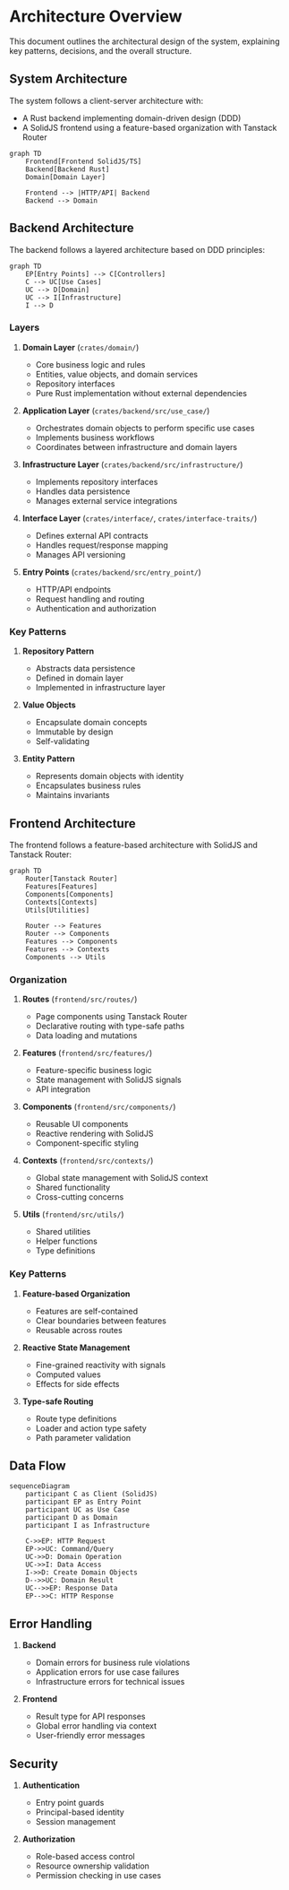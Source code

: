 # Architecture Overview

This document outlines the architectural design of the system, explaining key patterns, decisions, and the overall structure.

## System Architecture

The system follows a client-server architecture with:

- A Rust backend implementing domain-driven design (DDD)
- A SolidJS frontend using a feature-based organization with Tanstack Router

```mermaid
graph TD
    Frontend[Frontend SolidJS/TS]
    Backend[Backend Rust]
    Domain[Domain Layer]

    Frontend --> |HTTP/API| Backend
    Backend --> Domain
```

## Backend Architecture

The backend follows a layered architecture based on DDD principles:

```mermaid
graph TD
    EP[Entry Points] --> C[Controllers]
    C --> UC[Use Cases]
    UC --> D[Domain]
    UC --> I[Infrastructure]
    I --> D
```

### Layers

1. **Domain Layer** (`crates/domain/`)

   - Core business logic and rules
   - Entities, value objects, and domain services
   - Repository interfaces
   - Pure Rust implementation without external dependencies

2. **Application Layer** (`crates/backend/src/use_case/`)

   - Orchestrates domain objects to perform specific use cases
   - Implements business workflows
   - Coordinates between infrastructure and domain layers

3. **Infrastructure Layer** (`crates/backend/src/infrastructure/`)

   - Implements repository interfaces
   - Handles data persistence
   - Manages external service integrations

4. **Interface Layer** (`crates/interface/`, `crates/interface-traits/`)

   - Defines external API contracts
   - Handles request/response mapping
   - Manages API versioning

5. **Entry Points** (`crates/backend/src/entry_point/`)
   - HTTP/API endpoints
   - Request handling and routing
   - Authentication and authorization

### Key Patterns

1. **Repository Pattern**

   - Abstracts data persistence
   - Defined in domain layer
   - Implemented in infrastructure layer

2. **Value Objects**

   - Encapsulate domain concepts
   - Immutable by design
   - Self-validating

3. **Entity Pattern**
   - Represents domain objects with identity
   - Encapsulates business rules
   - Maintains invariants

## Frontend Architecture

The frontend follows a feature-based architecture with SolidJS and Tanstack Router:

```mermaid
graph TD
    Router[Tanstack Router]
    Features[Features]
    Components[Components]
    Contexts[Contexts]
    Utils[Utilities]

    Router --> Features
    Router --> Components
    Features --> Components
    Features --> Contexts
    Components --> Utils
```

### Organization

1. **Routes** (`frontend/src/routes/`)

   - Page components using Tanstack Router
   - Declarative routing with type-safe paths
   - Data loading and mutations

2. **Features** (`frontend/src/features/`)

   - Feature-specific business logic
   - State management with SolidJS signals
   - API integration

3. **Components** (`frontend/src/components/`)

   - Reusable UI components
   - Reactive rendering with SolidJS
   - Component-specific styling

4. **Contexts** (`frontend/src/contexts/`)

   - Global state management with SolidJS context
   - Shared functionality
   - Cross-cutting concerns

5. **Utils** (`frontend/src/utils/`)
   - Shared utilities
   - Helper functions
   - Type definitions

### Key Patterns

1. **Feature-based Organization**

   - Features are self-contained
   - Clear boundaries between features
   - Reusable across routes

2. **Reactive State Management**

   - Fine-grained reactivity with signals
   - Computed values
   - Effects for side effects

3. **Type-safe Routing**
   - Route type definitions
   - Loader and action type safety
   - Path parameter validation

## Data Flow

```mermaid
sequenceDiagram
    participant C as Client (SolidJS)
    participant EP as Entry Point
    participant UC as Use Case
    participant D as Domain
    participant I as Infrastructure

    C->>EP: HTTP Request
    EP->>UC: Command/Query
    UC->>D: Domain Operation
    UC->>I: Data Access
    I->>D: Create Domain Objects
    D-->>UC: Domain Result
    UC-->>EP: Response Data
    EP-->>C: HTTP Response
```

## Error Handling

1. **Backend**

   - Domain errors for business rule violations
   - Application errors for use case failures
   - Infrastructure errors for technical issues

2. **Frontend**
   - Result type for API responses
   - Global error handling via context
   - User-friendly error messages

## Security

1. **Authentication**

   - Entry point guards
   - Principal-based identity
   - Session management

2. **Authorization**
   - Role-based access control
   - Resource ownership validation
   - Permission checking in use cases
